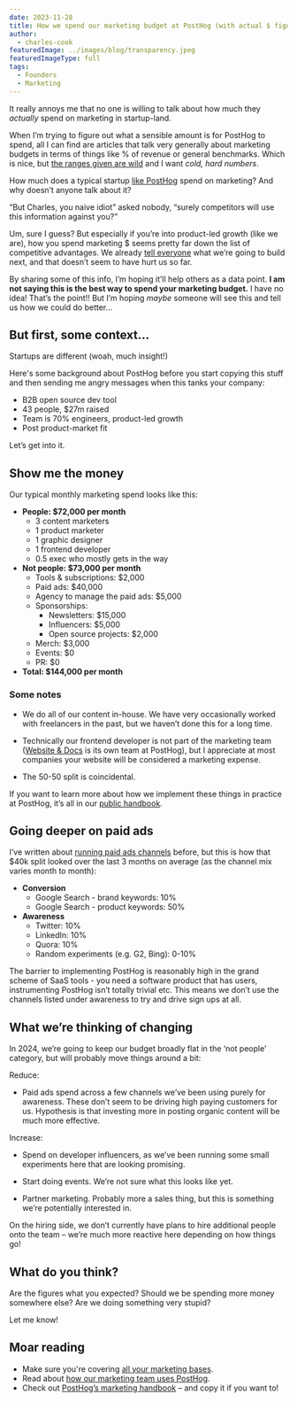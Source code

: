 ```yaml
---
date: 2023-11-28
title: How we spend our marketing budget at PostHog (with actual $ figures)
author:
  - charles-cook
featuredImage: ../images/blog/transparency.jpeg
featuredImageType: full
tags:
  - Founders
  - Marketing
---
```


It really annoys me that no one is willing to talk about how much they _actually_ spend on marketing in startup-land. 

When I’m trying to figure out what a sensible amount is for PostHog to spend, all I can find are articles that talk very generally about marketing budgets in terms of things like % of revenue or general benchmarks. Which is nice, but [the ranges given are wild](https://www.datadab.com/blog/how-much-saas-companies-spend-on-marketing/) and I want _cold, hard numbers_. 

How much does a typical startup [like PostHog](/about) spend on marketing? And why doesn’t anyone talk about it?

“But Charles, you naive idiot” asked nobody, “surely competitors will use this information against you?”

Um, sure I guess? But especially if you’re into product-led growth (like we are), how you spend marketing $ seems pretty far down the list of competitive advantages. We already [tell everyone](/roadmap) what we’re going to build next, and that doesn’t seem to have hurt us so far.

By sharing some of this info, I’m hoping it’ll help others as a data point. **I am not saying this is the best way to spend your marketing budget.** I have no idea! That’s the point!! But I’m hoping _maybe_ someone will see this and tell us how we could do better...

## But first, some context...

Startups are different (woah, much insight!) 

Here's some background about PostHog before you start copying this stuff and then sending me angry messages when this tanks your company:

- B2B open source dev tool
- 43 people, $27m raised
- Team is 70% engineers, product-led growth
- Post product-market fit

Let’s get into it. 

## Show me the money

Our typical monthly marketing spend looks like this:

- **People: $72,000 per month**
  - 3 content marketers
  - 1 product marketer
  - 1 graphic designer
  - 1 frontend developer
  - 0.5 exec who mostly gets in the way
- **Not people: $73,000 per month**
  - Tools & subscriptions: $2,000
  - Paid ads: $40,000
  - Agency to manage the paid ads: $5,000
  - Sponsorships:
    - Newsletters: $15,000
    - Influencers: $5,000
    - Open source projects: $2,000
  - Merch: $3,000
  - Events: $0
  - PR: $0
- **Total: $144,000 per month**

### Some notes

- We do all of our content in-house. We have very occasionally worked with freelancers in the past, but we haven’t done this for a long time.

- Technically our frontend developer is not part of the marketing team ([Website & Docs](/handbook/small-teams/website-docs) is its own team at PostHog), but I appreciate at most companies your website will be considered a marketing expense.

- The 50-50 split is coincidental. 

If you want to learn more about how we implement these things in practice at PostHog, it’s all in our [public handbook](/handbook/growth/marketing). 

## Going deeper on paid ads

I’ve written about [running paid ads channels](/founders/dev-marketing-paid-ads) before, but this is how that $40k split looked over the last 3 months on average (as the channel mix varies month to month):

- **Conversion**
  - Google Search - brand keywords: 10%
  - Google Search - product keywords: 50%
- **Awareness**
  - Twitter: 10%
  - LinkedIn: 10%
  - Quora: 10%
  - Random experiments (e.g. G2, Bing): 0-10%

The barrier to implementing PostHog is reasonably high in the grand scheme of SaaS tools - you need a software product that has users, instrumenting PostHog isn’t totally trivial etc. This means we don’t use the channels listed under awareness to try and drive sign ups at all. 

## What we’re thinking of changing

In 2024, we’re going to keep our budget broadly flat in the ‘not people’ category, but will probably move things around a bit:

Reduce:
- Paid ads spend across a few channels we’ve been using purely for awareness. These don’t seem to be driving high paying customers for us. Hypothesis is that investing more in posting organic content will be much more effective. 

Increase:

- Spend on developer influencers, as we’ve been running some small experiments here that are looking promising.

- Start doing events. We’re not sure what this looks like yet.

- Partner marketing. Probably more a sales thing, but this is something we’re potentially interested in.

On the hiring side, we don’t currently have plans to hire additional people onto the team – we’re much more reactive here depending on how things go!

## What do you think?

Are the figures what you expected? Should we be spending more money somewhere else? Are we doing something very stupid? 

Let me know!

## Moar reading

- Make sure you're covering [all your marketing bases](/blog/dev-marketing-for-startups).
- Read about [how our marketing team uses PostHog](/blog/posthog-marketing).
- Check out [PostHog’s marketing handbook](/handbook/growth/marketing) – and copy it if you want to!
